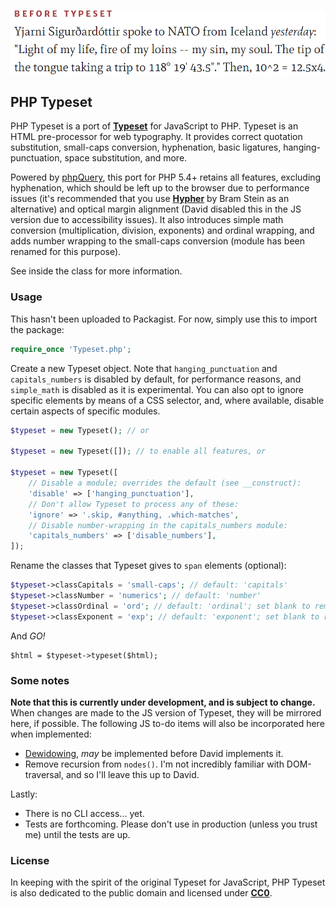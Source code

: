 ![](before_after.gif)

## PHP Typeset

PHP Typeset is a port of **[Typeset](https://github.com/davidmerfield/Typeset)** for JavaScript to PHP. Typeset is an HTML pre-processor for web typography. It provides correct quotation substitution, small-caps conversion, hyphenation, basic ligatures, hanging-punctuation, space substitution, and more.

Powered by [phpQuery](https://github.com/electrolinux/phpquery), this port for PHP 5.4+ retains all features, excluding hyphenation, which should be left up to the browser due to performance issues (it's recommended that you use **[Hypher](https://github.com/bramstein/hypher)** by Bram Stein as an alternative) and optical margin alignment (David disabled this in the JS version due to accessibility issues). It also introduces simple math conversion (multiplication, division, exponents) and ordinal wrapping, and adds number wrapping to the small-caps conversion (module has been renamed for this purpose).

See inside the class for more information.

### Usage

This hasn't been uploaded to Packagist. For now, simply use this to import the package:

```php
require_once 'Typeset.php';
```

Create a new Typeset object. Note that `hanging_punctuation` and `capitals_numbers` is disabled by default, for performance reasons, and `simple_math` is disabled as it is experimental. You can also opt to ignore specific elements by means of a CSS selector, and, where available, disable certain aspects of specific modules.

```php
$typeset = new Typeset(); // or

$typeset = new Typeset([]); // to enable all features, or

$typeset = new Typeset([
	// Disable a module; overrides the default (see __construct):
    'disable' => ['hanging_punctuation'],
    // Don't allow Typeset to process any of these:
    'ignore' => '.skip, #anything, .which-matches',
    // Disable number-wrapping in the capitals_numbers module:
    'capitals_numbers' => ['disable_numbers'],
]);
```

Rename the classes that Typeset gives to `span` elements (optional):

```php
$typeset->classCapitals = 'small-caps'; // default: 'capitals'
$typeset->classNumber = 'numerics'; // default: 'number'
$typeset->classOrdinal = 'ord'; // default: 'ordinal'; set blank to remove class
$typeset->classExponent = 'exp'; // default: 'exponent'; set blank to remove class
```

And *GO!*

```
$html = $typeset->typeset($html);
```

### Some notes

**Note that this is currently under development, and is subject to change.** When changes are made to the JS version of Typeset, they will be mirrored here, if possible. The following JS to-do items will also be incorporated here when implemented:

- [Dewidowing](https://github.com/davidmerfield/Typeset/issues/34), *may* be implemented before David implements it.
- Remove recursion from `nodes()`. I'm not incredibly familiar with DOM-traversal, and so I'll leave this up to David.

Lastly:

- There is no CLI access... yet.
- Tests are forthcoming. Please don't use in production (unless you trust me) until the tests are up.

### License

In keeping with the spirit of the original Typeset for JavaScript, PHP Typeset is also dedicated to the public domain and licensed under **[CC0](LICENSE.md)**.